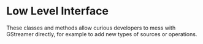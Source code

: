 # Low Level Interface

These classes and methods allow curious developers to mess with GStreamer
directly, for example to add new types of sources or operations.
